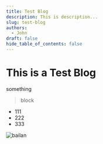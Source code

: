 ```yaml
---
title: Test Blog
description: This is description...
slug: test-blog
authors:
  - John
draft: false
hide_table_of_contents: false
---
```

# This is a Test Blog

something

> block

* 111
* 222
* 333



![bailan](/img/uploads/006apofyly8h19s5eplxeg3046061mxj.gif)